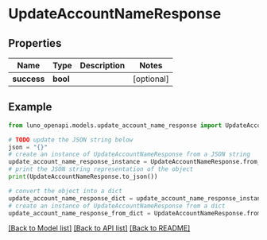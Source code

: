 # UpdateAccountNameResponse


## Properties

Name | Type | Description | Notes
------------ | ------------- | ------------- | -------------
**success** | **bool** |  | [optional] 

## Example

```python
from luno_openapi.models.update_account_name_response import UpdateAccountNameResponse

# TODO update the JSON string below
json = "{}"
# create an instance of UpdateAccountNameResponse from a JSON string
update_account_name_response_instance = UpdateAccountNameResponse.from_json(json)
# print the JSON string representation of the object
print(UpdateAccountNameResponse.to_json())

# convert the object into a dict
update_account_name_response_dict = update_account_name_response_instance.to_dict()
# create an instance of UpdateAccountNameResponse from a dict
update_account_name_response_from_dict = UpdateAccountNameResponse.from_dict(update_account_name_response_dict)
```
[[Back to Model list]](../README.md#documentation-for-models) [[Back to API list]](../README.md#documentation-for-api-endpoints) [[Back to README]](../README.md)


